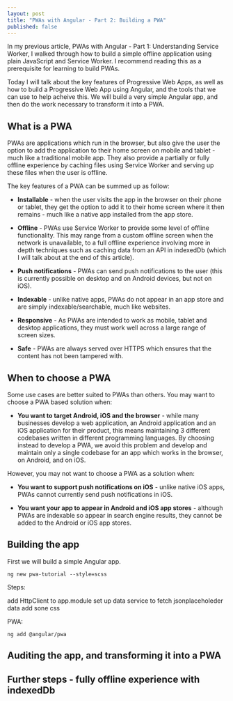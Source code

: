 ```yaml
---
layout: post
title: "PWAs with Angular - Part 2: Building a PWA"
published: false
---
```


In my previous article, PWAs with Angular - Part 1: Understanding Service Worker, I walked through how to build a simple offline application using plain JavaScript and Service Worker. I recommend reading this as a prerequisite for learning to build PWAs.

Today I will talk about the key features of Progressive Web Apps, as well as how to build a Progressive Web App using Angular, and the tools that we can use to help acheive this. We will build a very simple Angular app, and then do the work necessary to transform it into a PWA.

## What is a PWA

PWAs are applications which run in the browser, but also give the user the option to add the application to their home screen on mobile and tablet - much like a traditional mobile app. They also provide a partially or fully offline experience by caching files using Service Worker and serving up these files when the user is offline.

The key features of a PWA can be summed up as follow:

* **Installable** - when the user visits the app in the browser on their phone or tablet, they get the option to add it to their home screen where it then remains - much like a native app installed from the app store.

* **Offline** - PWAs use Service Worker to provide some level of offline functionality. This may range from a custom offline screen when the network is unavailable, to a full offline experience involving more in depth techniques such as caching data from an API in indexedDb (which I will talk about at the end of this article).

* **Push notifications** - PWAs can send push notifications to the user (this is currently possible on desktop and on Android devices, but not on iOS).

* **Indexable** - unlike native apps, PWAs do not appear in an app store and are simply indexable/searchable, much like websites.

* **Responsive** - As PWAs are intended to work as mobile, tablet and desktop applications, they must work well across a large range of screen sizes.

* **Safe** - PWAs are always served over HTTPS which ensures that the content has not been tampered with.

## When to choose a PWA

Some use cases are better suited to PWAs than others. You may want to choose a PWA based solution when:

* **You want to target Android, iOS and the browser** - while many businesses develop a web application, an Android application and an iOS application for their product, this means maintaining 3 different codebases written in different programming languages. By choosing instead to develop a PWA, we avoid this problem and develop and maintain only a single codebase for an app which works in the browser, on Android, and on iOS.

However, you may not want to choose a PWA as a solution when:

* **You want to support push notifications on iOS** - unlike native iOS apps, PWAs cannot currently send push notifications in iOS.

* **You want your app to appear in Android and iOS app stores** - although PWAs are indexable so appear in search engine results, they cannot be added to the Android or iOS app stores.

## Building the app

First we will build a simple Angular app.

```
ng new pwa-tutorial --style=scss
```

Steps: 

add HttpClient to app.module
set up data service to fetch jsonplaceholeder data
add sone css

PWA:

```
ng add @angular/pwa
```


## Auditing the app, and transforming it into a PWA

## Further steps - fully offline experience with indexedDb